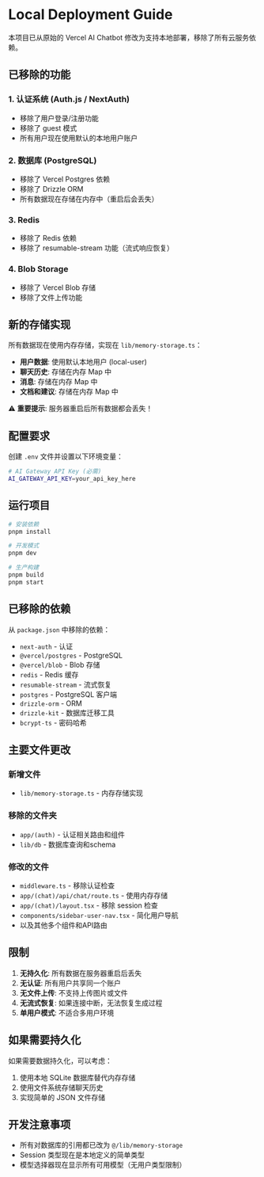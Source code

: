 # Local Deployment Guide

本项目已从原始的 Vercel AI Chatbot 修改为支持本地部署，移除了所有云服务依赖。

## 已移除的功能

### 1. 认证系统 (Auth.js / NextAuth)
- 移除了用户登录/注册功能
- 移除了 guest 模式
- 所有用户现在使用默认的本地用户账户

### 2. 数据库 (PostgreSQL)
- 移除了 Vercel Postgres 依赖
- 移除了 Drizzle ORM
- 所有数据现在存储在内存中（重启后会丢失）

### 3. Redis
- 移除了 Redis 依赖
- 移除了 resumable-stream 功能（流式响应恢复）

### 4. Blob Storage
- 移除了 Vercel Blob 存储
- 移除了文件上传功能

## 新的存储实现

所有数据现在使用内存存储，实现在 `lib/memory-storage.ts`：

- **用户数据**: 使用默认本地用户 (local-user)
- **聊天历史**: 存储在内存 Map 中
- **消息**: 存储在内存 Map 中
- **文档和建议**: 存储在内存 Map 中

⚠️ **重要提示**: 服务器重启后所有数据都会丢失！

## 配置要求

创建 `.env` 文件并设置以下环境变量：

```bash
# AI Gateway API Key (必需)
AI_GATEWAY_API_KEY=your_api_key_here
```

## 运行项目

```bash
# 安装依赖
pnpm install

# 开发模式
pnpm dev

# 生产构建
pnpm build
pnpm start
```

## 已移除的依赖

从 `package.json` 中移除的依赖：

- `next-auth` - 认证
- `@vercel/postgres` - PostgreSQL
- `@vercel/blob` - Blob 存储
- `redis` - Redis 缓存
- `resumable-stream` - 流式恢复
- `postgres` - PostgreSQL 客户端
- `drizzle-orm` - ORM
- `drizzle-kit` - 数据库迁移工具
- `bcrypt-ts` - 密码哈希

## 主要文件更改

### 新增文件
- `lib/memory-storage.ts` - 内存存储实现

### 移除的文件夹
- `app/(auth)` - 认证相关路由和组件
- `lib/db` - 数据库查询和schema

### 修改的文件
- `middleware.ts` - 移除认证检查
- `app/(chat)/api/chat/route.ts` - 使用内存存储
- `app/(chat)/layout.tsx` - 移除 session 检查
- `components/sidebar-user-nav.tsx` - 简化用户导航
- 以及其他多个组件和API路由

## 限制

1. **无持久化**: 所有数据在服务器重启后丢失
2. **无认证**: 所有用户共享同一个账户
3. **无文件上传**: 不支持上传图片或文件
4. **无流式恢复**: 如果连接中断，无法恢复生成过程
5. **单用户模式**: 不适合多用户环境

## 如果需要持久化

如果需要数据持久化，可以考虑：

1. 使用本地 SQLite 数据库替代内存存储
2. 使用文件系统存储聊天历史
3. 实现简单的 JSON 文件存储

## 开发注意事项

- 所有对数据库的引用都已改为 `@/lib/memory-storage`
- Session 类型现在是本地定义的简单类型
- 模型选择器现在显示所有可用模型（无用户类型限制）
